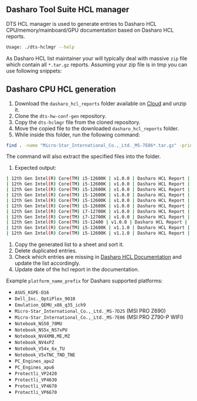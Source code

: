 Dasharo Tool Suite HCL manager
------------------------------

DTS HCL manager is used to generate entries to Dasharo HCL
CPU/memory/mainboard/GPU documentation based on Dasharo HCL reports.

```bash
Usage: ./dts-hclmgr --help
```

As Dasharo HCL list maintainer your will typically deal with massive `zip` file
which contain all `*.tar.gz` reports. Assuming your zip file is in tmp you can
use following snippets:

## Dasharo CPU HCL generation

1. Download the `dasharo_hcl_reports` folder available on [Cloud](https://cloud.3mdeb.com/index.php/f/467774) 
and unzip it.
1. Clone the `dts-hw-conf-gen` repository.
1. Copy the `dts-hclmgr` file from the cloned repository.
1. Move the copied file to the downloaded `dasharo_hcl_reports` folder.
1. While inside this folder, run the following command:

```bash
find . -name "Micro-Star_International_Co.,_Ltd._MS-7E06*.tar.gz" -print0 | xargs -0 -n1 bash -c './dts-hclmgr cpu "$0"'
```

The command will also extract the specified files into the folder.

1. Expected output:
```bash
| 12th Gen Intel(R) Core(TM) i5-12600K | v1.0.0 | Dasharo HCL Report |
| 12th Gen Intel(R) Core(TM) i5-12600K | v1.0.0 | Dasharo HCL Report |
| 12th Gen Intel(R) Core(TM) i5-12600K | v1.0.0 | Dasharo HCL Report |
| 12th Gen Intel(R) Core(TM) i5-12600K | v1.0.0 | Dasharo HCL Report |
| 12th Gen Intel(R) Core(TM) i5-12600K | v1.0.0 | Dasharo HCL Report |
| 12th Gen Intel(R) Core(TM) i5-12600K | v1.0.0 | Dasharo HCL Report |
| 12th Gen Intel(R) Core(TM) i7-12700K | v1.0.0 | Dasharo HCL Report |
| 12th Gen Intel(R) Core(TM) i7-12700K | v1.0.0 | Dasharo HCL Report |
| 12th Gen Intel(R) Core(TM) i5-12400 | v1.0.0 | Dasharo HCL Report |
| 12th Gen Intel(R) Core(TM) i5-12600K | v1.1.0 | Dasharo HCL Report |
| 12th Gen Intel(R) Core(TM) i5-12600K | v1.1.0 | Dasharo HCL Report |
```

1. Copy the generated list to a sheet and sort it. 
1. Delete duplicated entries.
1. Check which entries are missing in [Dasharo HCL
   Documentation](https://docs.dasharo.com/unified/msi/hcl/) and update the list
   accordingly.
1. Update date of the hcl report in the documentation.

Example  `platform_name_prefix` for Dasharo supported platforms:

* `ASUS_KGPE-D16`
* `Dell_Inc._OptiPlex_9010`
* `Emulation_QEMU_x86_q35_ich9`
* `Micro-Star_International_Co.,_Ltd._MS-7D25` (MSI PRO Z690)
* `Micro-Star_International_Co.,_Ltd._MS-7E06` (MSI PRO Z790-P WIFI)
* `Notebook_NS50_70MU`
* `Notebook_NS5x_NS7xPU`
* `Notebook_NV4XMB,ME,MZ`
* `Notebook_NV4xPZ`
* `Notebook_V54x_6x_TU`
* `Notebook_V5xTNC_TND_TNE`
* `PC_Engines_apu2`
* `PC_Engines_apu6`
* `Protectli_VP2420`
* `Protectli_VP4630`
* `Protectli_VP4670`
* `Protectli_VP6670`
